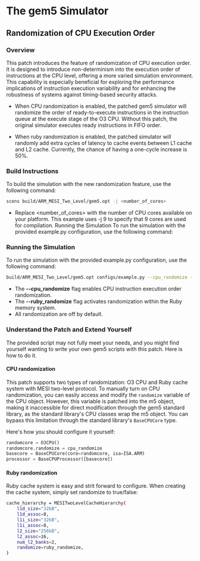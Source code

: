 # The gem5 Simulator

## Randomization of CPU Execution Order

### Overview

This patch introduces the feature of randomization of CPU execution order. It is designed to introduce non-determinism into the execution order of instructions at the CPU level, offering a more varied simulation environment. This capability is especially beneficial for exploring the performance implications of instruction execution variability and for enhancing the robustness of systems against timing-based security attacks. 

* When CPU randomization is enabled, the patched gem5 simulator will randomize the order of ready-to-execute instructions in the instruction queue at the execute stage of the O3 CPU. Without this patch, the original simulator executes ready instructions in FIFO order. 

* When ruby randomization is enabled, the patched simulator will randomly add extra cycles of latency to cache events between L1 cache and L2 cache. Currently, the chance of having a one-cycle increase is 50%.


### Build Instructions

To build the simulation with the new randomization feature, use the following command:

```bash
scons build/ARM_MESI_Two_Level/gem5.opt -j <number_of_cores>
```
* Replace <number_of_cores> with the number of CPU cores available on your platform. This example uses -j 9 to specify that 9 cores are used for compilation.
Running the Simulation
To run the simulation with the provided example.py configuration, use the following command:


### Running the Simulation
To run the simulation with the provided example.py configuration, use the following command:
```bash
build/ARM_MESI_Two_Level/gem5.opt configs/example.py --cpu_randomize --ruby_randomize
```
* The **--cpu_randomize** flag enables CPU instruction execution order randomization.
* The **--ruby_randomize** flag activates randomization within the Ruby memory system.
* All randomization are off by default.

### Understand the Patch and Extend Yourself

The provided script may not fully meet your needs, and you might find yourself wanting to write your own gem5 scripts with this patch. Here is how to do it.

#### CPU randomization
This patch supports two types of randomization: O3 CPU and Ruby cache system with MESI two-level protocol. To manually turn on CPU randomization, you can easily access and modify the `randomize` variable of the CPU object. However, this variable is patched into the m5 object, making it inaccessible for direct modification through the gem5 standard library, as the standard library's CPU classes wrap the m5 object. You can bypass this limitation through the standard library's `BaseCPUCore` type.

Here's how you should configure it yourself:

```python
randomcore = O3CPU()
randomcore.randomize = cpu_randomize
basecore = BaseCPUCore(core=randomcore, isa=ISA.ARM)
processor = BaseCPUProcessor([basecore])
```
#### Ruby randomization
Ruby cache system is easy and strit forward to configure. When creating the cache system, simply set randomize to true/false:
```bash
cache_hierarchy = MESITwoLevelCacheHierarchy(
    l1d_size="32kB",
    l1d_assoc=8,
    l1i_size="32kB",
    l1i_assoc=8,
    l2_size="256kB",
    l2_assoc=16,
    num_l2_banks=2,
    randomize=ruby_randomize,
)
```
